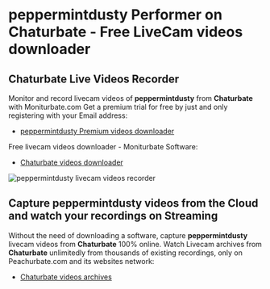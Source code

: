 # peppermintdusty Performer on Chaturbate - Free LiveCam videos downloader

## Chaturbate Live Videos Recorder

Monitor and record livecam videos of **peppermintdusty** from **Chaturbate** with Moniturbate.com
Get a premium trial for free by just and only registering with your Email address:
* [peppermintdusty Premium videos downloader](https://moniturbate.com/request-demo-licence-key.html)

Free livecam videos downloader - Moniturbate Software:
* [Chaturbate videos downloader](https://moniturbate.com/moniturbate-download-software.html)

![peppermintdusty livecam videos recorder](https://peachurnet.com/templates/moniturbate-software.png)


## Capture peppermintdusty videos from the Cloud and watch your recordings on Streaming

Without the need of downloading a software, capture **peppermintdusty** livecam videos from **Chaturbate** 100% online.
Watch Livecam archives from **Chaturbate** unlimitedly from thousands of existing recordings, only on Peachurbate.com and its websites network:
* [Chaturbate videos archives](https://peachurnet.com/)
